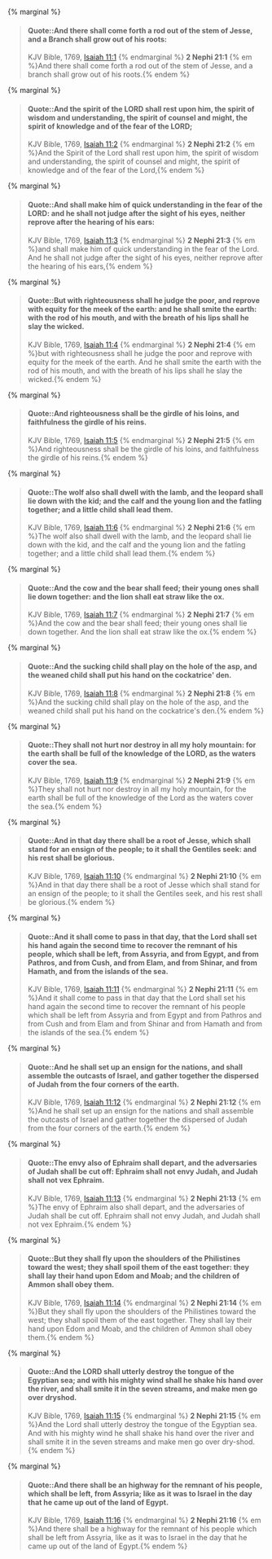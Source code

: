 {% marginal %}
> #### Quote::And there shall come forth a rod out of the stem of Jesse, and a Branch shall grow out of his roots:
> KJV Bible, 1769, [Isaiah 11:1](http://www.kingjamesbibleonline.org/Isaiah-Chapter-11/)
{% endmarginal %}
**2 Nephi 21:1** {% em %}And there shall come forth a rod out of the stem of Jesse, and a branch shall grow out of his roots.{% endem %}

{% marginal %}
> #### Quote::And the spirit of the LORD shall rest upon him, the spirit of wisdom and understanding, the spirit of counsel and might, the spirit of knowledge and of the fear of the LORD;
> KJV Bible, 1769, [Isaiah 11:2](http://www.kingjamesbibleonline.org/Isaiah-Chapter-11/)
{% endmarginal %}
**2 Nephi 21:2** {% em %}And the Spirit of the Lord shall rest upon him, the spirit of wisdom and understanding, the spirit of counsel and might, the spirit of knowledge and of the fear of the Lord,{% endem %}

{% marginal %}
> #### Quote::And shall make him of quick understanding in the fear of the LORD: and he shall not judge after the sight of his eyes, neither reprove after the hearing of his ears:
> KJV Bible, 1769, [Isaiah 11:3](http://www.kingjamesbibleonline.org/Isaiah-Chapter-11/)
{% endmarginal %}
**2 Nephi 21:3** {% em %}and shall make him of quick understanding in the fear of the Lord. And he shall not judge after the sight of his eyes, neither reprove after the hearing of his ears,{% endem %}

{% marginal %}
> #### Quote::But with righteousness shall he judge the poor, and reprove with equity for the meek of the earth: and he shall smite the earth: with the rod of his mouth, and with the breath of his lips shall he slay the wicked.
> KJV Bible, 1769, [Isaiah 11:4](http://www.kingjamesbibleonline.org/Isaiah-Chapter-11/)
{% endmarginal %}
**2 Nephi 21:4** {% em %}but with righteousness shall he judge the poor and reprove with equity for the meek of the earth. And he shall smite the earth with the rod of his mouth, and with the breath of his lips shall he slay the wicked.{% endem %}

{% marginal %}
> #### Quote::And righteousness shall be the girdle of his loins, and faithfulness the girdle of his reins.
> KJV Bible, 1769, [Isaiah 11:5](http://www.kingjamesbibleonline.org/Isaiah-Chapter-11/)
{% endmarginal %}
**2 Nephi 21:5** {% em %}And righteousness shall be the girdle of his loins, and faithfulness the girdle of his reins.{% endem %}

{% marginal %}
> #### Quote::The wolf also shall dwell with the lamb, and the leopard shall lie down with the kid; and the calf and the young lion and the fatling together; and a little child shall lead them.
> KJV Bible, 1769, [Isaiah 11:6](http://www.kingjamesbibleonline.org/Isaiah-Chapter-11/)
{% endmarginal %}
**2 Nephi 21:6** {% em %}The wolf also shall dwell with the lamb, and the leopard shall lie down with the kid, and the calf and the young lion and the fatling together; and a little child shall lead them.{% endem %}

{% marginal %}
> #### Quote::And the cow and the bear shall feed; their young ones shall lie down together: and the lion shall eat straw like the ox.
> KJV Bible, 1769, [Isaiah 11:7](http://www.kingjamesbibleonline.org/Isaiah-Chapter-11/)
{% endmarginal %}
**2 Nephi 21:7** {% em %}And the cow and the bear shall feed; their young ones shall lie down together. And the lion shall eat straw like the ox.{% endem %}

{% marginal %}
> #### Quote::And the sucking child shall play on the hole of the asp, and the weaned child shall put his hand on the cockatrice' den.
> KJV Bible, 1769, [Isaiah 11:8](http://www.kingjamesbibleonline.org/Isaiah-Chapter-11/)
{% endmarginal %}
**2 Nephi 21:8** {% em %}And the sucking child shall play on the hole of the asp, and the weaned child shall put his hand on the cockatrice's den.{% endem %}

{% marginal %}
> #### Quote::They shall not hurt nor destroy in all my holy mountain: for the earth shall be full of the knowledge of the LORD, as the waters cover the sea.
> KJV Bible, 1769, [Isaiah 11:9](http://www.kingjamesbibleonline.org/Isaiah-Chapter-11/)
{% endmarginal %}
**2 Nephi 21:9** {% em %}They shall not hurt nor destroy in all my holy mountain, for the earth shall be full of the knowledge of the Lord as the waters cover the sea.{% endem %}

{% marginal %}
> #### Quote::And in that day there shall be a root of Jesse, which shall stand for an ensign of the people; to it shall the Gentiles seek: and his rest shall be glorious.
> KJV Bible, 1769, [Isaiah 11:10](http://www.kingjamesbibleonline.org/Isaiah-Chapter-11/)
{% endmarginal %}
**2 Nephi 21:10** {% em %}And in that day there shall be a root of Jesse which shall stand for an ensign of the people; to it shall the Gentiles seek, and his rest shall be glorious.{% endem %}

{% marginal %}
> #### Quote::And it shall come to pass in that day, that the Lord shall set his hand again the second time to recover the remnant of his people, which shall be left, from Assyria, and from Egypt, and from Pathros, and from Cush, and from Elam, and from Shinar, and from Hamath, and from the islands of the sea.
> KJV Bible, 1769, [Isaiah 11:11](http://www.kingjamesbibleonline.org/Isaiah-Chapter-11/)
{% endmarginal %}
**2 Nephi 21:11** {% em %}And it shall come to pass in that day that the Lord shall set his hand again the second time to recover the remnant of his people which shall be left from Assyria and from Egypt and from Pathros and from Cush and from Elam and from Shinar and from Hamath and from the islands of the sea.{% endem %}

{% marginal %}
> #### Quote::And he shall set up an ensign for the nations, and shall assemble the outcasts of Israel, and gather together the dispersed of Judah from the four corners of the earth.
> KJV Bible, 1769, [Isaiah 11:12](http://www.kingjamesbibleonline.org/Isaiah-Chapter-11/)
{% endmarginal %}
**2 Nephi 21:12** {% em %}And he shall set up an ensign for the nations and shall assemble the outcasts of Israel and gather together the dispersed of Judah from the four corners of the earth.{% endem %}

{% marginal %}
> #### Quote::The envy also of Ephraim shall depart, and the adversaries of Judah shall be cut off: Ephraim shall not envy Judah, and Judah shall not vex Ephraim.
> KJV Bible, 1769, [Isaiah 11:13](http://www.kingjamesbibleonline.org/Isaiah-Chapter-11/)
{% endmarginal %}
**2 Nephi 21:13** {% em %}The envy of Ephraim also shall depart, and the adversaries of Judah shall be cut off. Ephraim shall not envy Judah, and Judah shall not vex Ephraim.{% endem %}

{% marginal %}
> #### Quote::But they shall fly upon the shoulders of the Philistines toward the west; they shall spoil them of the east together: they shall lay their hand upon Edom and Moab; and the children of Ammon shall obey them.
> KJV Bible, 1769, [Isaiah 11:14](http://www.kingjamesbibleonline.org/Isaiah-Chapter-11/)
{% endmarginal %}
**2 Nephi 21:14** {% em %}But they shall fly upon the shoulders of the Philistines toward the west; they shall spoil them of the east together. They shall lay their hand upon Edom and Moab, and the children of Ammon shall obey them.{% endem %}

{% marginal %}
> #### Quote::And the LORD shall utterly destroy the tongue of the Egyptian sea; and with his mighty wind shall he shake his hand over the river, and shall smite it in the seven streams, and make men go over dryshod.
> KJV Bible, 1769, [Isaiah 11:15](http://www.kingjamesbibleonline.org/Isaiah-Chapter-11/)
{% endmarginal %}
**2 Nephi 21:15** {% em %}And the Lord shall utterly destroy the tongue of the Egyptian sea. And with his mighty wind he shall shake his hand over the river and shall smite it in the seven streams and make men go over dry-shod.{% endem %}

{% marginal %}
> #### Quote::And there shall be an highway for the remnant of his people, which shall be left, from Assyria; like as it was to Israel in the day that he came up out of the land of Egypt.
> KJV Bible, 1769, [Isaiah 11:16](http://www.kingjamesbibleonline.org/Isaiah-Chapter-11/)
{% endmarginal %}
**2 Nephi 21:16** {% em %}And there shall be a highway for the remnant of his people which shall be left from Assyria, like as it was to Israel in the day that he came up out of the land of Egypt.{% endem %}

